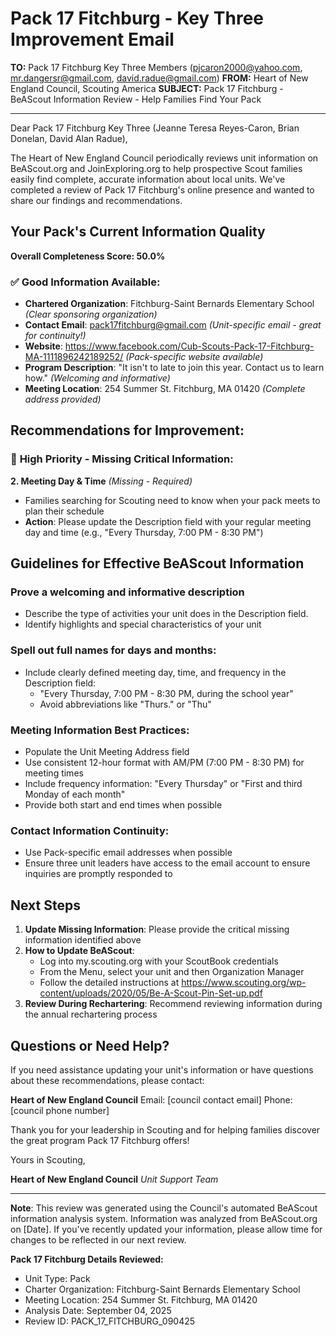 # Pack 17 Fitchburg - Key Three Improvement Email

**TO:** Pack 17 Fitchburg Key Three Members (pjcaron2000@yahoo.com, mr.dangersr@gmail.com, david.radue@gmail.com)
**FROM:** Heart of New England Council, Scouting America
**SUBJECT:** Pack 17 Fitchburg - BeAScout Information Review - Help Families Find Your Pack

---

Dear Pack 17 Fitchburg Key Three (Jeanne Teresa Reyes-Caron, Brian Donelan, David Alan Radue),

The Heart of New England Council periodically reviews unit information on BeAScout.org and JoinExploring.org to help prospective Scout families easily find complete, accurate information about local units. We've completed a review of Pack 17 Fitchburg's online presence and wanted to share our findings and recommendations.

## Your Pack's Current Information Quality

**Overall Completeness Score: 50.0%**

### ✅ **Good Information Available:**
- **Chartered Organization**: Fitchburg-Saint Bernards Elementary School *(Clear sponsoring organization)*
- **Contact Email**: pack17fitchburg@gmail.com *(Unit-specific email - great for continuity!)*
- **Website**: https://www.facebook.com/Cub-Scouts-Pack-17-Fitchburg-MA-1111896242189252/ *(Pack-specific website available)*
- **Program Description**: "It isn't to late to join this year. Contact us to learn how." *(Welcoming and informative)*
- **Meeting Location**: 254 Summer St. Fitchburg, MA 01420 *(Complete address provided)*

## Recommendations for Improvement:

### 🔴 **High Priority - Missing Critical Information:**

**2. Meeting Day & Time** *(Missing - Required)*
- Families searching for Scouting need to know when your pack meets to plan their schedule
- **Action**: Please update the Description field with your regular meeting day and time (e.g., "Every Thursday, 7:00 PM - 8:30 PM")

## Guidelines for Effective BeAScout Information

### **Prove a welcoming and informative description**
- Describe the type of activities your unit does in the Description field.
- Identify highlights and special characteristics of your unit

### **Spell out full names for days and months:**
- Include clearly defined meeting day, time, and frequency in the Description field:
  - "Every Thursday, 7:00 PM - 8:30 PM, during the school year"
  - Avoid abbreviations like "Thurs." or "Thu"

### **Meeting Information Best Practices:**
- Populate the Unit Meeting Address field
- Use consistent 12-hour format with AM/PM (7:00 PM - 8:30 PM) for meeting times
- Include frequency information: "Every Thursday" or "First and third Monday of each month"
- Provide both start and end times when possible

### **Contact Information Continuity:**
- Use Pack-specific email addresses when possible
- Ensure three unit leaders have access to the email account to ensure inquiries are promptly responded to

## Next Steps

1. **Update Missing Information**: Please provide the critical missing information identified above
2. **How to Update BeAScout**: 
   - Log into my.scouting.org with your ScoutBook credentials
   - From the Menu, select your unit and then Organization Manager
   - Follow the detailed instructions at
     https://www.scouting.org/wp-content/uploads/2020/05/Be-A-Scout-Pin-Set-up.pdf
3. **Review During Rechartering**: Recommend reviewing information during the annual rechartering process

## Questions or Need Help?

If you need assistance updating your unit's information or have questions about these recommendations, please contact:

**Heart of New England Council**
Email: [council contact email]
Phone: [council phone number]

Thank you for your leadership in Scouting and for helping families discover the great program Pack 17 Fitchburg offers!

Yours in Scouting,

**Heart of New England Council**
*Unit Support Team*

---

**Note**: This review was generated using the Council's automated BeAScout information analysis system. Information was analyzed from BeAScout.org on [Date]. If you've recently updated your information, please allow time for changes to be reflected in our next review.

**Pack 17 Fitchburg Details Reviewed:**
- Unit Type: Pack
- Charter Organization: Fitchburg-Saint Bernards Elementary School
- Meeting Location: 254 Summer St. Fitchburg, MA 01420
- Analysis Date: September 04, 2025
- Review ID: PACK_17_FITCHBURG_090425